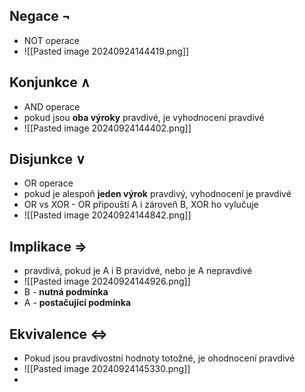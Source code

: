 ## Negace $\neg$
- NOT operace
- ![[Pasted image 20240924144419.png]]
## Konjunkce $\wedge$
- AND operace
- pokud jsou **oba výroky** pravdivé, je vyhodnocení pravdivé
- ![[Pasted image 20240924144402.png]]
## Disjunkce $\vee$
- OR operace
- pokud je alespoň **jeden výrok** pravdivý, vyhodnocení je pravdivé
- OR vs XOR - OR připouští A i zároveň B, XOR ho vylučuje
- ![[Pasted image 20240924144842.png]]
## Implikace $\Rightarrow$

- pravdivá, pokud je A i B pravidvé, nebo je A nepravdivé
- ![[Pasted image 20240924144926.png]]
- B - **nutná podmínka**
- A - **postačující podmínka**
## Ekvivalence $\Leftrightarrow$
- Pokud jsou pravdivostní hodnoty totožné, je ohodnocení pravdivé
- ![[Pasted image 20240924145330.png]]
- 

